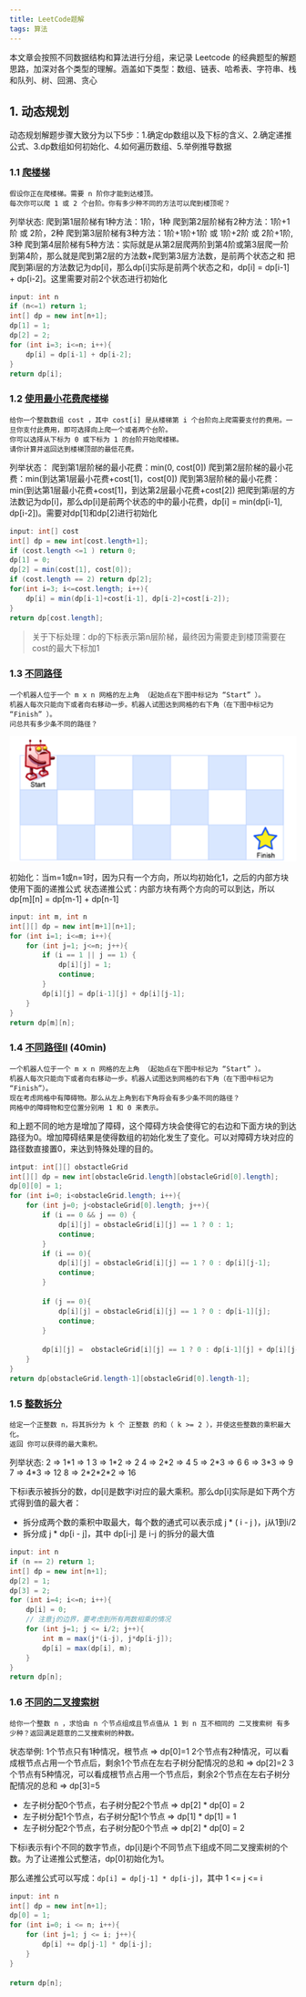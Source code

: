 ```yaml
---
title: LeetCode题解
tags: 算法
---
```


本文章会按照不同数据结构和算法进行分组，来记录 Leetcode 的经典题型的解题思路，加深对各个类型的理解。涵盖如下类型：数组、链表、哈希表、字符串、栈和队列、树、回溯、贪心

## 1. 动态规划

动态规划解题步骤大致分为以下5步：1.确定dp数组以及下标的含义、2.确定递推公式、3.dp数组如何初始化、4.如何遍历数组、5.举例推导数据

### 1.1 [爬楼梯](https://leetcode.cn/problems/climbing-stairs/)

```
假设你正在爬楼梯。需要 n 阶你才能到达楼顶。
每次你可以爬 1 或 2 个台阶。你有多少种不同的方法可以爬到楼顶呢？
```

列举状态: 
爬到第1层阶梯有1种方法：1阶，1种
爬到第2层阶梯有2种方法：1阶+1阶 或 2阶，2种
爬到第3层阶梯有3种方法：1阶+1阶+1阶 或 1阶+2阶 或 2阶+1阶, 3种
爬到第4层阶梯有5种方法：实际就是从第2层爬两阶到第4阶或第3层爬一阶到第4阶，那么就是爬到第2层的方法数+爬到第3层方法数，是前两个状态之和
把爬到第i层的方法数记为dp[i]，那么dp[i]实际是前两个状态之和，dp[i] = dp[i-1] + dp[i-2]。这里需要对前2个状态进行初始化

```java
input: int n
if (n<=1) return 1;
int[] dp = new int[n+1];
dp[1] = 1;
dp[2] = 2;
for (int i=3; i<=n; i++){
	dp[i] = dp[i-1] + dp[i-2];
}
return dp[i];
```

### 1.2 [使用最小花费爬楼梯](https://leetcode.cn/problems/min-cost-climbing-stairs/)

```
给你一个整数数组 cost ，其中 cost[i] 是从楼梯第 i 个台阶向上爬需要支付的费用。一旦你支付此费用，即可选择向上爬一个或者两个台阶。
你可以选择从下标为 0 或下标为 1 的台阶开始爬楼梯。
请你计算并返回达到楼梯顶部的最低花费。
```

列举状态：
爬到第1层阶梯的最小花费：min(0, cost[0])
爬到第2层阶梯的最小花费：min(到达第1层最小花费+cost[1]，cost[0])
爬到第3层阶梯的最小花费：min(到达第1层最小花费+cost[1]，到达第2层最小花费+cost[2])
把爬到第i层的方法数记为dp[i]，那么dp[i]是前两个状态的中的最小花费，dp[i] = min(dp[i-1], dp[i-2])。需要对dp[1]和dp[2]进行初始化

```java
input: int[] cost
int[] dp = new int[cost.length+1];
if (cost.length <=1 ) return 0;
dp[1] = 0;
dp[2] = min(cost[1], cost[0]);
if (cost.length == 2) return dp[2];
for(int i=3; i<=cost.length; i++){
    dp[i] = min(dp[i-1]+cost[i-1], dp[i-2]+cost[i-2]);
}
return dp[cost.length];
```

> 关于下标处理：dp的下标表示第n层阶梯，最终因为需要走到楼顶需要在cost的最大下标加1

### 1.3 [不同路径](https://leetcode.cn/problems/unique-paths)

```
一个机器人位于一个 m x n 网格的左上角 （起始点在下图中标记为 “Start” ）。
机器人每次只能向下或者向右移动一步。机器人试图达到网格的右下角（在下图中标记为 “Finish” ）。
问总共有多少条不同的路径？
```

![image-20230131233038520](assets/images/2023-01-27-Leetcode-题解/image-20230131233038520.png)

初始化：当m=1或n=1时，因为只有一个方向，所以均初始化1，之后的内部方块使用下面的递推公式
状态递推公式：内部方块有两个方向的可以到达，所以dp[m][n\] = dp[m-1\] + dp[n-1\]

```java
input: int m, int n
int[][] dp = new int[m+1][n+1];
for (int i=1; i<=m; i++){
    for (int j=1; j<=n; j++){
        if (i == 1 || j == 1) {
            dp[i][j] = 1;
            continue;
        }
        dp[i][j] = dp[i-1][j] + dp[i][j-1];
    }
}
return dp[m][n];
```

### 1.4 [不同路径II](https://leetcode.cn/problems/unique-paths-ii/) (40min)

```
一个机器人位于一个 m x n 网格的左上角 （起始点在下图中标记为 “Start” ）。
机器人每次只能向下或者向右移动一步。机器人试图达到网格的右下角（在下图中标记为 “Finish”）。
现在考虑网格中有障碍物。那么从左上角到右下角将会有多少条不同的路径？
网格中的障碍物和空位置分别用 1 和 0 来表示。
```

和上题不同的地方是增加了障碍，这个障碍方块会使得它的右边和下面方块的到达路径为0。增加障碍结果是使得数组的初始化发生了变化。可以对障碍方块对应的路径数直接置0，来达到特殊处理的目的。

```java
intput: int[][] obstactleGrid
int[][] dp = new int[obstacleGrid.length][obstacleGrid[0].length];
dp[0][0] = 1;
for (int i=0; i<obstacleGrid.length; i++){
    for (int j=0; j<obstacleGrid[0].length; j++){
        if (i == 0 && j == 0) {
            dp[i][j] = obstacleGrid[i][j] == 1 ? 0 : 1;
            continue;
        }
        if (i == 0){
            dp[i][j] = obstacleGrid[i][j] == 1 ? 0 : dp[i][j-1];
            continue;
        }

        if (j == 0){
            dp[i][j] = obstacleGrid[i][j] == 1 ? 0 : dp[i-1][j];
            continue;
        }

        dp[i][j] =  obstacleGrid[i][j] == 1 ? 0 : dp[i-1][j] + dp[i][j-1];
    }
}
return dp[obstacleGrid.length-1][obstacleGrid[0].length-1];
```

### 1.5 [整数拆分](https://leetcode.cn/problems/integer-break/)

```
给定一个正整数 n，将其拆分为 k 个 正整数 的和（ k >= 2 ），并使这些整数的乘积最大化。
返回 你可以获得的最大乘积。
```

列举状态:
2 => 1\*1 => 1
3 => 1\*2 => 2
4 => 2\*2 => 4
5 => 2\*3 => 6
6 => 3\*3 => 9
7 => 4\*3 => 12
8 => 2\*2\*2*2 => 16

下标i表示被拆分的数，dp[i]是数字i对应的最大乘积。那么dp[i]实际是如下两个方式得到值的最大者：

- 拆分成两个数的乘积中取最大，每个数的通式可以表示成 j * ( i - j )，j从1到i/2
- 拆分成 j * dp[i - j]，其中 dp[i-j] 是 i-j 的拆分的最大值

```java
input: int n
if (n == 2) return 1;
int[] dp = new int[n+1];
dp[2] = 1;
dp[3] = 2;
for (int i=4; i<=n; i++){
    dp[i] = 0;
    // 注意j的边界，要考虑到所有两数相乘的情况
    for (int j=1; j <= i/2; j++){
        int m = max(j*(i-j), j*dp[i-j]);
        dp[i] = max(dp[i], m);
    }
}
return dp[n];
```

### 1.6 [不同的二叉搜索树](https://leetcode.cn/problems/unique-binary-search-trees/)

```
给你一个整数 n ，求恰由 n 个节点组成且节点值从 1 到 n 互不相同的 二叉搜索树 有多少种？返回满足题意的二叉搜索树的种数。
```

状态举例:
1个节点只有1种情况，根节点 => dp[0]=1
2个节点有2种情况，可以看成根节点占用一个节点后，剩余1个节点在左右子树分配情况的总和 => dp[2]=2
3个节点有5种情况，可以看成根节点占用一个节点后，剩余2个节点在左右子树分配情况的总和 => dp[3]=5

- 左子树分配0个节点，右子树分配2个节点 => dp[2] * dp[0] = 2
- 左子树分配1个节点，右子树分配1个节点 => dp[1] * dp[1] = 1
- 左子树分配2个节点，右子树分配0个节点 => dp[2] * dp[0] = 2

下标i表示有i个不同的数字节点，dp[i]是i个不同节点下组成不同二叉搜索树的个数。为了让递推公式整洁，dp[0]初始化为1。

那么递推公式可以写成：`dp[i] = dp[j-1] * dp[i-j]`，其中 1 <= j <= i

```java
input: int n
int[] dp = new int[n+1];
dp[0] = 1;
for (int i=0; i <= n; i++){
	for (int j=1; j <= i; j++){
        dp[i] += dp[j-1] * dp[i-j];
    }
}

return dp[n];
```



